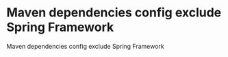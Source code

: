 # Maven dependencies config exclude Spring Framework
Maven dependencies config exclude Spring Framework
